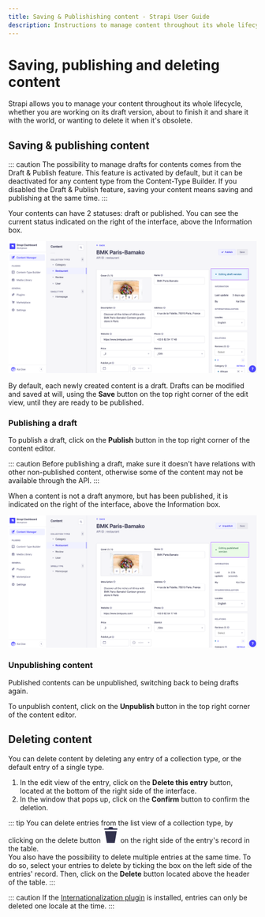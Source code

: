```yaml
---
title: Saving & Publishishing content - Strapi User Guide
description: Instructions to manage content throughout its whole lifecycle, from the draft version to the deletion of the obsolete content.
---
```


# Saving, publishing and deleting content

Strapi allows you to manage your content throughout its whole lifecycle, whether you are working on its draft version, about to finish it and share it with the world, or wanting to delete it when it's obsolete.

## Saving & publishing content

::: caution
The possibility to manage drafts for contents comes from the Draft & Publish feature. This feature is activated by default, but it can be deactivated for any content type from the Content-Type Builder. If you disabled the Draft & Publish feature, saving your content means saving and publishing at the same time.
:::

Your contents can have 2 statuses: draft or published. You can see the current status indicated on the right of the interface, above the Information box.

![Editing draft version](../assets/content-manager/editing_draft_version.png)

By default, each newly created content is a draft. Drafts can be modified and saved at will, using the **Save** button on the top right corner of the edit view, until they are ready to be published.

### Publishing a draft

To publish a draft, click on the **Publish** button in the top right corner of the content editor.

::: caution
Before publishing a draft, make sure it doesn't have relations with other non-published content, otherwise some of the content may not be available through the API.
:::

When a content is not a draft anymore, but has been published, it is indicated on the right of the interface, above the Information box.

![Editing published version](../assets/content-manager/editing_published_version.png)

### Unpublishing content

Published contents can be unpublished, switching back to being drafts again.

To unpublish content, click on the **Unpublish** button in the top right corner of the content editor.

## Deleting content

You can delete content by deleting any entry of a collection type, or the default entry of a single type.

1. In the edit view of the entry, click on the **Delete this entry** button, located at the bottom of the right side of the interface.
2. In the window that pops up, click on the **Confirm** button to confirm the deletion.

::: tip
You can delete entries from the list view of a collection type, by clicking on the delete button ![Delete icon](../assets/icons/delete.svg) on the right side of the entry's record in the table. <br> You also have the possibility to delete multiple entries at the same time. To do so, select your entries to delete by ticking the box on the left side of the entries' record. Then, click on the **Delete** button located above the header of the table.
:::

::: caution
If the [Internationalization plugin](/user-docs/latest/plugins/strapi-plugins.md#internationalization-plugin) is installed, entries can only be deleted one locale at the time.
:::